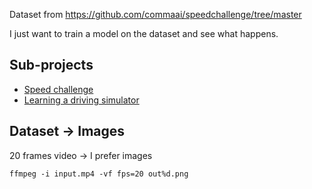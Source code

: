 Dataset from https://github.com/commaai/speedchallenge/tree/master

I just want to train a model on the dataset and see what happens.

## Sub-projects
- [Speed challenge](./speed_challenge/)
- [Learning a driving simulator](./learning_a_driving_simulator/)

## Dataset -> Images
20 frames video -> I prefer images

```
ffmpeg -i input.mp4 -vf fps=20 out%d.png
```

